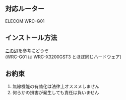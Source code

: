 ## 対応ルーター
ELECOM WRC-G01  

## インストール方法

[この辺](https://github.com/openwrt/openwrt/commit/58b3b557b629f6a2046414e0e1b39189d918133f)を参考にどうぞ  
(WRC-G01 は WRC-X3200GST3 とほぼ同じハードウェア)

## お約束
1. 無線機能の有効化は法律上オススメしません
2. 何らかの損害が発生しても責任は負いません
